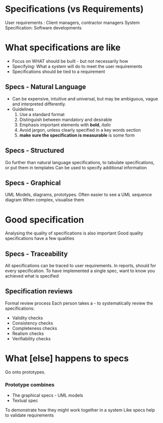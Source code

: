 # Specifications (vs Requirements)
User requirements : Client managers, contractor managers
System Specification: Software developments
# What specifications are like
- Focus on WHAT should be built - but not  necessarily how
- Specifying: What a system will do to meet the user requirements
- Specifications should be tied to a requirement

## Specs - Natural Language
- Can be expensive, intuitive and universal, but may be ambiguous, vague and interpreted differently.
- Guidelines
	1. Use a standard format
	2. Distinguish between mandatory and desirable
	3. Emphasis important elements with **bold**, *italic*
	4. Avoid jargon, unless clearly specified in a key words section
	5. **make sure the specification is measurable** is some form

## Specs - Structured
Go further than natural language specifications, to tabulate specifications, or put them in templates
Can be used to specify additional information

## Specs - Graphical
UML Models, diagrams, prototypes.
Often easier to see a UML sequence diagram
When complex, visualise them

# Good specification
Analysing the quality of specifications is also important
Good quality specifications have a few qualities

## Specs - Traceability
All specifications can be traced to user requirements. In reports, should for every specification.
To have implemented a single spec, want to know you achieved what is specified

## Specification reviews
Formal review process
Each person takes a  - to systematically review the specifications:
- Validity checks
- Consistency checks
- Completeness checks
- Realism checks
- Verifiability checks

# What [else] happens to specs
Go onto prototypes. 
### Prototype combines
- The graphical specs - UML models
- Textual spec

To demonstrate how they might work together in a system
Like specs help to validate requirements